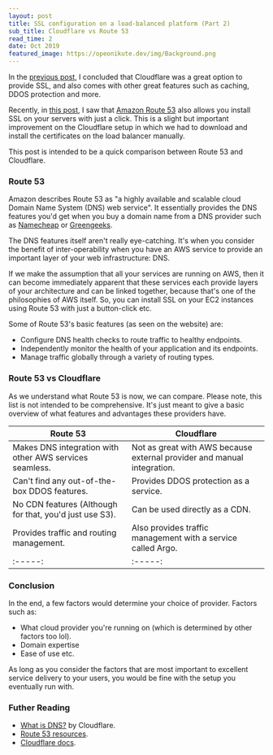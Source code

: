 ```yaml
---
layout: post
title: SSL configuration on a load-balanced platform (Part 2)
sub_title: Cloudflare vs Route 53
read_time: 2
date: Oct 2019
featured_image: https://opeonikute.dev/img/Background.png
---
```


In the [previous post](/posts/SSL-configuration-on-a-load-balanced-platform), I concluded that Cloudflare was a great option to provide SSL, and also comes with other great features such as caching, DDOS protection and more.

Recently, in [this post](https://medium.com/free-code-camp/distributed-systems-when-you-should-build-them-and-how-to-scale-a-step-by-step-guide-37e76a177218), I saw that [Amazon Route 53](https://aws.amazon.com/route53/) also allows you install SSL on your servers with just a click. This is a slight but important improvement on the Cloudflare setup in which we had to download and install the certificates on the load balancer manually. 

This post is intended to be a quick comparison between Route 53 and Cloudflare.

### Route 53

Amazon describes Route 53 as "a highly available and scalable cloud Domain Name System (DNS) web service". It essentially provides the DNS features you'd get when you buy a domain name from a DNS provider such as [Namecheap](http://namecheap.com) or [Greengeeks](http://greengeeks.com). 

The DNS features itself aren't really eye-catching. It's when you consider the benefit of inter-operability when you have an AWS service to provide an important layer of your web infrastructure: DNS. 

If we make the assumption that all your services are running on AWS, then it can become immediately apparent that these services each provide layers of your architecture and can be linked together, because that's one of the philosophies of AWS itself. So, you can install SSL on your EC2 instances using Route 53 with just a button-click etc. 

Some of Route 53's basic features (as seen on the website) are:

- Configure DNS health checks to route traffic to healthy endpoints.
- Independently monitor the health of your application and its endpoints.
- Manage traffic globally through a variety of routing types.
 
### Route 53 vs Cloudflare
As we understand what Route 53 is now, we can compare. Please note, this list is not intended to be comprehensive. It's just meant to give a basic overview of what features and advantages these providers have.


| Route 53 | Cloudflare | 
|-------|--------|
| Makes DNS integration with other AWS services seamless. | Not as great with AWS because external provider and manual integration. | 
| Can't find any out-of-the-box DDOS features. | Provides DDOS protection as a service. | 
| No CDN features (Although for that, you'd just use S3). | Can be used directly as a CDN. |
| Provides traffic and routing management. | Also provides traffic management with a service called Argo. |
:-----:|:-----:

### Conclusion

In the end, a few factors would determine your choice of provider. Factors such as:

- What cloud provider you're running on (which is determined by other factors too lol).
- Domain expertise
- Ease of use etc.

As long as you consider the factors that are most important to excellent service delivery to your users, you would be fine with the setup you eventually run with.

### Futher Reading

- [What is DNS?](https://www.cloudflare.com/learning/dns/what-is-dns/) by Cloudflare.
- [Route 53 resources](https://aws.amazon.com/route53/resources/).
- [Cloudflare docs](https://developers.cloudflare.com/docs/).